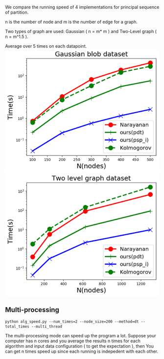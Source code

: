 We compare the running speed of 4 implementations for principal sequence of partition.

n is the number of node and m is the number of edge for a graph.

Two types of graph are used: Gaussian ( n = m* m ) and Two-Level graph ( n = m^1.5 ).

Average over 5 times on each datapoint.
![](gaussian.png)
![](two_level.png)

## Multi-processing
```shell
python alg_speed.py --num_times=2 --node_size=200 --method=dt --total_times --multi_thread
```
The multi-processing mode can speed up the program a lot. Suppose your computer has n cores and 
you average the results n times for each algorithm and input data configuration ( to get the
expectation ), then You can get n times speed up since each running is indepedent with each other. 